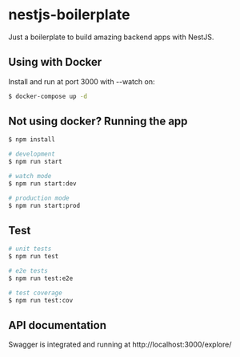 # nestjs-boilerplate
Just a boilerplate to build amazing backend apps with NestJS.


## Using with Docker

Install and run at port 3000 with --watch on:
```bash
$ docker-compose up -d
```

## Not using docker? Running the app

```bash
$ npm install

# development
$ npm run start

# watch mode
$ npm run start:dev

# production mode
$ npm run start:prod
```

## Test

```bash
# unit tests
$ npm run test

# e2e tests
$ npm run test:e2e

# test coverage
$ npm run test:cov
```

## API documentation
Swagger is integrated and running at http://localhost:3000/explore/